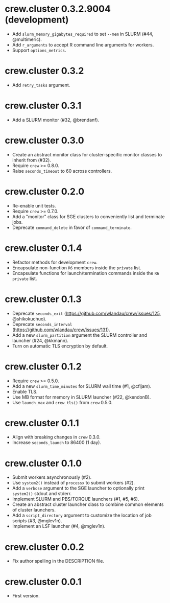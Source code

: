 # crew.cluster 0.3.2.9004 (development)

* Add `slurm_memory_gigabytes_required` to set `--mem` in SLURM (#44, @multimeric).
* Add `r_arguments` to accept R command line arguments for workers.
* Support `options_metrics`.

# crew.cluster 0.3.2

* Add `retry_tasks` argument.

# crew.cluster 0.3.1

* Add a SLURM monitor (#32, @brendanf).

# crew.cluster 0.3.0

* Create an abstract monitor class for cluster-specific monitor classes to inherit from (#32).
* Require `crew` >= 0.8.0.
* Raise `seconds_timeout` to 60 across controllers.

# crew.cluster 0.2.0

* Re-enable unit tests.
* Require `crew` >= 0.7.0.
* Add a "monitor" class for SGE clusters to conveniently list and terminate jobs.
* Deprecate `command_delete` in favor of `command_terminate`.

# crew.cluster 0.1.4

* Refactor methods for development `crew`.
* Encapsulate non-function `R6` members inside the `private` list.
* Encapsulate functions for launch/termination commands inside the `R6` `private` list.

# crew.cluster 0.1.3

* Deprecate `seconds_exit` (https://github.com/wlandau/crew/issues/125, @shikokuchuo).
* Deprecate `seconds_interval` (https://github.com/wlandau/crew/issues/131).
* Add a new `slurm_partition` argument the SLURM controller and launcher (#24, @kkmann).
* Turn on automatic TLS encryption by default.

# crew.cluster 0.1.2

* Require `crew` >= 0.5.0.
* Add a new `slurm_time_minutes` for SLURM wall time (#1, @cfljam).
* Enable TLS.
* Use MB format for memory in SLURM launcher (#22, @kendonB).
* Use `launch_max` and `crew_tls()` from `crew` 0.5.0.

# crew.cluster 0.1.1

* Align with breaking changes in `crew` 0.3.0.
* Increase `seconds_launch` to 86400 (1 day).

# crew.cluster 0.1.0

* Submit workers asynchronously (#2).
* Use `system2()` instead of `processx` to submit workers (#2).
* Add a `verbose` argument to the SGE launcher to optionally print `system2()` stdout and stderr.
* Implement SLURM and PBS/TORQUE launchers (#1, #5, #6).
* Create an abstract cluster launcher class to combine common elements of cluster launchers.
* Add a `script_directory` argument to customize the location of job scripts (#3, @mglev1n).
* Implement an LSF launcher (#4, @mglev1n).

# crew.cluster 0.0.2

* Fix author spelling in the DESCRIPTION file.

# crew.cluster 0.0.1

* First version.
